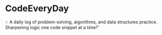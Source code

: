 # CodeEveryDay
💡 A daily log of problem-solving, algorithms, and data structures practice. Sharpening logic one code snippet at a time!"
